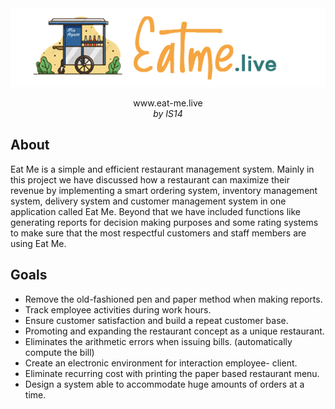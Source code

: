 <center style="text-align: center">
        <img src="img/logo.png">
        <p>www.eat-me.live<br><i>by IS14</i></p>
</center>

## About
Eat Me is a simple and efficient restaurant management system. Mainly in this project we have
discussed how a restaurant can maximize their revenue by implementing a smart ordering
system, inventory management system, delivery system and customer management system in
one application called Eat Me. Beyond that we have included functions like generating reports
for decision making purposes and some rating systems to make sure that the most respectful
customers and staff members are using Eat Me.

## Goals
- Remove the old-fashioned pen and paper method when making reports.
- Track employee activities during work hours.
- Ensure customer satisfaction and build a repeat customer base.
- Promoting and expanding the restaurant concept as a unique restaurant.
- Eliminates the arithmetic errors when issuing bills. (automatically compute the bill)
- Create an electronic environment for interaction employee- client.
- Eliminate recurring cost with printing the paper based restaurant menu.
- Design a system able to accommodate huge amounts of orders at a time.